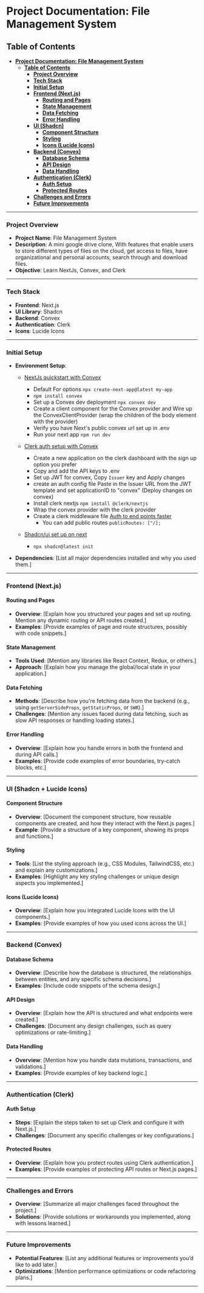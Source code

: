 # **Project Documentation: File Management System**

## **Table of Contents**

- [**Project Documentation: File Management System**](#project-documentation-file-management-system)
  - [**Table of Contents**](#table-of-contents)
    - [**Project Overview**](#project-overview)
    - [**Tech Stack**](#tech-stack)
    - [**Initial Setup**](#initial-setup)
    - [**Frontend (Next.js)**](#frontend-nextjs)
      - [**Routing and Pages**](#routing-and-pages)
      - [**State Management**](#state-management)
      - [**Data Fetching**](#data-fetching)
      - [**Error Handling**](#error-handling)
    - [**UI (Shadcn)**](#ui-shadcn)
      - [**Component Structure**](#component-structure)
      - [**Styling**](#styling)
      - [**Icons (Lucide Icons)**](#icons-lucide-icons)
    - [**Backend (Convex)**](#backend-convex)
      - [**Database Schema**](#database-schema)
      - [**API Design**](#api-design)
      - [**Data Handling**](#data-handling)
    - [**Authentication (Clerk)**](#authentication-clerk)
      - [**Auth Setup**](#auth-setup)
      - [**Protected Routes**](#protected-routes)
    - [**Challenges and Errors**](#challenges-and-errors)
    - [**Future Improvements**](#future-improvements)

---

### **Project Overview**

- **Project Name**: File Management System
- **Description**: A mini google drive clone, With features that enable users to store different types of files on the cloud, get access to files, have organizational and personal accounts, search through and download files.
- **Objective**: Learn NextJs, Convex, and Clerk

---

### **Tech Stack**

- **Frontend**: Next.js
- **UI Library**: Shadcn
- **Backend**: Convex
- **Authentication**: Clerk
- **Icons**: Lucide Icons

---

### **Initial Setup**

- **Environment Setup**: 
	- [NextJs quickstart with Convex](https://docs.convex.dev/quickstart/nextjs) 
		- Default For options `npx create-next-app@latest my-app` 
		- `npm install convex`
		- Set up a Convex dev deployment `npx convex dev` 
		- Create a client component for the Convex provider and Wire up the ConvexClientProvider (wrap the children of the body element with the provider)
		-  Verify you have Next's public convex url set up in .env
		- Run your next app `npm run dev`

	- [Clerk auth setup with Convex](https://docs.convex.dev/client/react/nextjs) 
		-  Create a new application on the clerk dashboard with the sign up option you prefer
 		- Copy and add the API keys to .env
		- Set up JWT for convex, Copy 	`Issuer` key and Apply changes 
		- create an auth config file Paste in the Issuer URL from the JWT template and set applicationID to "convex" (Deploy changes on convex)
		- Install clerk nextjs `npm install @clerk/nextjs`
		- Wrap the convex provider with the clerk provider 
		- Create a clerk middleware file [Auth to end points faster](https://clerk.com/docs/references/nextjs/clerk-middleware)
			- You can add public routes `publicRoutes: ["/];` 
	- [Shadcn/ui set up on next](https://ui.shadcn.com/docs/installation/next)
		- `npx shadcn@latest init`

- **Dependencies**: [List all major dependencies installed and why you used them.]

---

### **Frontend (Next.js)**

#### **Routing and Pages**

- **Overview**: [Explain how you structured your pages and set up routing. Mention any dynamic routing or API routes created.]
- **Examples**: [Provide examples of page and route structures, possibly with code snippets.]

#### **State Management**

- **Tools Used**: [Mention any libraries like React Context, Redux, or others.]
- **Approach**: [Explain how you manage the global/local state in your application.]

#### **Data Fetching**

- **Methods**: [Describe how you're fetching data from the backend (e.g., using `getServerSideProps`, `getStaticProps`, or `SWR`).]
- **Challenges**: [Mention any issues faced during data fetching, such as slow API responses or handling loading states.]

#### **Error Handling**

- **Overview**: [Explain how you handle errors in both the frontend and during API calls.]
- **Examples**: [Provide code examples of error boundaries, try-catch blocks, etc.]

---

### **UI (Shadcn + Lucide  Icons)**

#### **Component Structure**

- **Overview**: [Document the component structure, how reusable components are created, and how they interact with the Next.js pages.]
- **Example**: [Provide a structure of a key component, showing its props and functions.]

#### **Styling**

- **Tools**: [List the styling approach (e.g., CSS Modules, TailwindCSS, etc.) and explain any customizations.]
- **Examples**: [Highlight any key styling challenges or unique design aspects you implemented.]

#### **Icons (Lucide Icons)**

- **Overview**: [Explain how you integrated Lucide Icons with the UI components.]
- **Examples**: [Provide examples of how you used icons across the UI.]

---

### **Backend (Convex)**

#### **Database Schema**

- **Overview**: [Describe how the database is structured, the relationships between entities, and any specific schema decisions.]
- **Examples**: [Include code snippets of the schema design.]

#### **API Design**

- **Overview**: [Explain how the API is structured and what endpoints were created.]
- **Challenges**: [Document any design challenges, such as query optimizations or rate-limiting.]

#### **Data Handling**

- **Overview**: [Mention how you handle data mutations, transactions, and validations.]
- **Examples**: [Provide examples of key backend logic.]

---

### **Authentication (Clerk)**

#### **Auth Setup**

- **Steps**: [Explain the steps taken to set up Clerk and configure it with Next.js.]
- **Challenges**: [Document any specific challenges or key configurations.]

#### **Protected Routes**

- **Overview**: [Explain how you protect routes using Clerk authentication.]
- **Examples**: [Provide examples of protecting API routes or Next.js pages.]

---

### **Challenges and Errors**

- **Overview**: [Summarize all major challenges faced throughout the project.]
- **Solutions**: [Provide solutions or workarounds you implemented, along with lessons learned.]

---

### **Future Improvements**

- **Potential Features**: [List any additional features or improvements you’d like to add later.]
- **Optimizations**: [Mention performance optimizations or code refactoring plans.]

---
